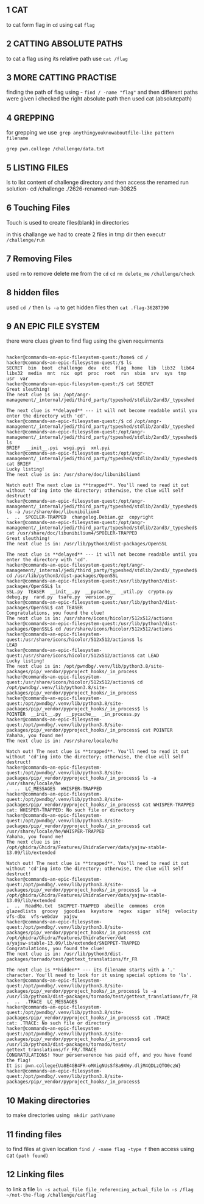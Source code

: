 ## 1 CAT 
to cat form flag in `cd` using cat `flag`

## 2 CATTING ABSOLUTE PATHS
to cat a flag using its relative path use `cat /flag`

## 3 MORE CATTING PRACTISE
finding the path of flag using -
`find / -name "flag"` 
 and then different paths were given i checked the right absolute path then used cat (absolutepath)
 
## 4 GREPPING 
for grepping we use` grep anythingyouknowaboutfile-like pattern filename`

`grep pwn.college /challenge/data.txt`

## 5 LISTING FILES
ls to list content of challenge directory and then access the renamed run
solution-
cd /challenge
./2626-renamed-run-30825

## 6 Touching Files 
Touch is used to create files(blank) in directories

in this challange we had to create 2 files in tmp dir then executr `/challenge/run`

## 7 Removing Files

used `rm` to remove delete me from the `cd`
`cd`
`rm delete_me`
`/challenge/check`

## 8 hidden files

used `cd /` then `ls -a` to get hidden files then `cat .flag-36287390 `

## 9 AN EPIC FILE SYSTEM
there were clues given to find flag using the given requirments
```

hacker@commands~an-epic-filesystem-quest:/home$ cd /
hacker@commands~an-epic-filesystem-quest:/$ ls
SECRET  bin  boot  challenge  dev  etc  flag  home  lib  lib32  lib64  libx32  media  mnt  nix  opt  proc  root  run  sbin  srv  sys  tmp  usr  var
hacker@commands~an-epic-filesystem-quest:/$ cat SECRET
Great sleuthing!
The next clue is in: /opt/angr-management/_internal/jedi/third_party/typeshed/stdlib/2and3/_typeshed

The next clue is **delayed** --- it will not become readable until you enter the directory with 'cd'.
hacker@commands~an-epic-filesystem-quest:/$ cd /opt/angr-management/_internal/jedi/third_party/typeshed/stdlib/2and3/_typeshed
hacker@commands~an-epic-filesystem-quest:/opt/angr-management/_internal/jedi/third_party/typeshed/stdlib/2and3/_typeshed$ ls
BRIEF  __init__.pyi  wsgi.pyi  xml.pyi
hacker@commands~an-epic-filesystem-quest:/opt/angr-management/_internal/jedi/third_party/typeshed/stdlib/2and3/_typeshed$ cat BRIEF
Lucky listing!
The next clue is in: /usr/share/doc/libunibilium4

Watch out! The next clue is **trapped**. You'll need to read it out without 'cd'ing into the directory; otherwise, the clue will self destruct!
hacker@commands~an-epic-filesystem-quest:/opt/angr-management/_internal/jedi/third_party/typeshed/stdlib/2and3/_typeshed$ ls -a /usr/share/doc/libunibilium4
.  ..  SPOILER-TRAPPED  changelog.Debian.gz  copyright
hacker@commands~an-epic-filesystem-quest:/opt/angr-management/_internal/jedi/third_party/typeshed/stdlib/2and3/_typeshed$ cat /usr/share/doc/libunibilium4/SPOILER-TRAPPED
Great sleuthing!
The next clue is in: /usr/lib/python3/dist-packages/OpenSSL

The next clue is **delayed** --- it will not become readable until you enter the directory with 'cd'.
hacker@commands~an-epic-filesystem-quest:/opt/angr-management/_internal/jedi/third_party/typeshed/stdlib/2and3/_typeshed$ cd /usr/lib/python3/dist-packages/OpenSSL
hacker@commands~an-epic-filesystem-quest:/usr/lib/python3/dist-packages/OpenSSL$ ls
SSL.py  TEASER  __init__.py  __pycache__  _util.py  crypto.py  debug.py  rand.py  tsafe.py  version.py
hacker@commands~an-epic-filesystem-quest:/usr/lib/python3/dist-packages/OpenSSL$ cat TEASER
Congratulations, you found the clue!
The next clue is in: /usr/share/icons/hicolor/512x512/actions
hacker@commands~an-epic-filesystem-quest:/usr/lib/python3/dist-packages/OpenSSL$ cd /usr/share/icons/hicolor/512x512/actions
hacker@commands~an-epic-filesystem-quest:/usr/share/icons/hicolor/512x512/actions$ ls
LEAD
hacker@commands~an-epic-filesystem-quest:/usr/share/icons/hicolor/512x512/actions$ cat LEAD
Lucky listing!
The next clue is in: /opt/pwndbg/.venv/lib/python3.8/site-packages/pip/_vendor/pyproject_hooks/_in_process
hacker@commands~an-epic-filesystem-quest:/usr/share/icons/hicolor/512x512/actions$ cd /opt/pwndbg/.venv/lib/python3.8/site-packages/pip/_vendor/pyproject_hooks/_in_process
hacker@commands~an-epic-filesystem-quest:/opt/pwndbg/.venv/lib/python3.8/site-packages/pip/_vendor/pyproject_hooks/_in_process$ ls
POINTER  __init__.py  __pycache__  _in_process.py
hacker@commands~an-epic-filesystem-quest:/opt/pwndbg/.venv/lib/python3.8/site-packages/pip/_vendor/pyproject_hooks/_in_process$ cat POINTER
Yahaha, you found me!
The next clue is in: /usr/share/locale/he

Watch out! The next clue is **trapped**. You'll need to read it out without 'cd'ing into the directory; otherwise, the clue will self destruct!
hacker@commands~an-epic-filesystem-quest:/opt/pwndbg/.venv/lib/python3.8/site-packages/pip/_vendor/pyproject_hooks/_in_process$ ls -a /usr/share/locale/he
.  ..  LC_MESSAGES  WHISPER-TRAPPED
hacker@commands~an-epic-filesystem-quest:/opt/pwndbg/.venv/lib/python3.8/site-packages/pip/_vendor/pyproject_hooks/_in_process$ cat WHISPER-TRAPPED
cat: WHISPER-TRAPPED: No such file or directory
hacker@commands~an-epic-filesystem-quest:/opt/pwndbg/.venv/lib/python3.8/site-packages/pip/_vendor/pyproject_hooks/_in_process$ cat /usr/share/locale/he/WHISPER-TRAPPED
Yahaha, you found me!
The next clue is in: /opt/ghidra/Ghidra/Features/GhidraServer/data/yajsw-stable-13.09/lib/extended

Watch out! The next clue is **trapped**. You'll need to read it out without 'cd'ing into the directory; otherwise, the clue will self destruct!
hacker@commands~an-epic-filesystem-quest:/opt/pwndbg/.venv/lib/python3.8/site-packages/pip/_vendor/pyproject_hooks/_in_process$ la -a /opt/ghidra/Ghidra/Features/GhidraServer/data/yajsw-stable-13.09/lib/extended
.  ..  ReadMe.txt  SNIPPET-TRAPPED  abeille  commons  cron  glazedlists  groovy  jgoodies  keystore  regex  sigar  slf4j  velocity  vfs-dbx  vfs-webdav  yajsw
hacker@commands~an-epic-filesystem-quest:/opt/pwndbg/.venv/lib/python3.8/site-packages/pip/_vendor/pyproject_hooks/_in_process$ cat /opt/ghidra/Ghidra/Features/GhidraServer/dat
a/yajsw-stable-13.09/lib/extended/SNIPPET-TRAPPED
Congratulations, you found the clue!
The next clue is in: /usr/lib/python3/dist-packages/tornado/test/gettext_translations/fr_FR

The next clue is **hidden** --- its filename starts with a '.' character. You'll need to look for it using special options to 'ls'.
hacker@commands~an-epic-filesystem-quest:/opt/pwndbg/.venv/lib/python3.8/site-packages/pip/_vendor/pyproject_hooks/_in_process$ ls -a /usr/lib/python3/dist-packages/tornado/test/gettext_translations/fr_FR
.  ..  .TRACE  LC_MESSAGES
hacker@commands~an-epic-filesystem-quest:/opt/pwndbg/.venv/lib/python3.8/site-packages/pip/_vendor/pyproject_hooks/_in_process$ cat .TRACE
cat: .TRACE: No such file or directory
hacker@commands~an-epic-filesystem-quest:/opt/pwndbg/.venv/lib/python3.8/site-packages/pip/_vendor/pyproject_hooks/_in_process$ cat /usr/lib/python3/dist-packages/tornado/test/
gettext_translations/fr_FR/.TRACE
CONGRATULATIONS! Your perserverence has paid off, and you have found the flag!
It is: pwn.college{Ua8E4GB4FR-oMXigNUsSf8a9XWy.dljM4QDLzQTO0czW}
hacker@commands~an-epic-filesystem-quest:/opt/pwndbg/.venv/lib/python3.8/site-packages/pip/_vendor/pyproject_hooks/_in_process$ 
```
## 10 Making directories 

to make directories using ` mkdir path\name`

## 11 finding files 

to find files at given location 
`find / -name flag -type f`
then access using cat `(path found)`

## 12 Linking files 
to link a file 
`ln -s actual_file file_referencing_actual_file`
`ln -s /flag ~/not-the-flag
/challenge/catflag`
